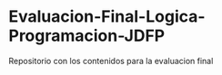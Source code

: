 # Evaluacion-Final-Logica-Programacion-JDFP
Repositorio con los contenidos para la evaluacion final 
